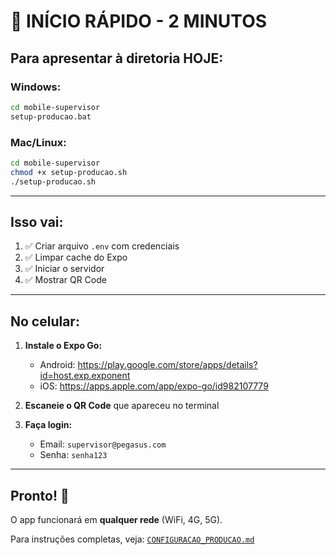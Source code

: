 # 🚀 INÍCIO RÁPIDO - 2 MINUTOS

## **Para apresentar à diretoria HOJE:**

### **Windows:**
```bash
cd mobile-supervisor
setup-producao.bat
```

### **Mac/Linux:**
```bash
cd mobile-supervisor
chmod +x setup-producao.sh
./setup-producao.sh
```

---

## **Isso vai:**
1. ✅ Criar arquivo `.env` com credenciais
2. ✅ Limpar cache do Expo
3. ✅ Iniciar o servidor
4. ✅ Mostrar QR Code

---

## **No celular:**
1. **Instale o Expo Go:**
   - Android: https://play.google.com/store/apps/details?id=host.exp.exponent
   - iOS: https://apps.apple.com/app/expo-go/id982107779

2. **Escaneie o QR Code** que apareceu no terminal

3. **Faça login:**
   - Email: `supervisor@pegasus.com`
   - Senha: `senha123`

---

## **Pronto! 🎉**

O app funcionará em **qualquer rede** (WiFi, 4G, 5G).

Para instruções completas, veja: [`CONFIGURACAO_PRODUCAO.md`](./CONFIGURACAO_PRODUCAO.md)

